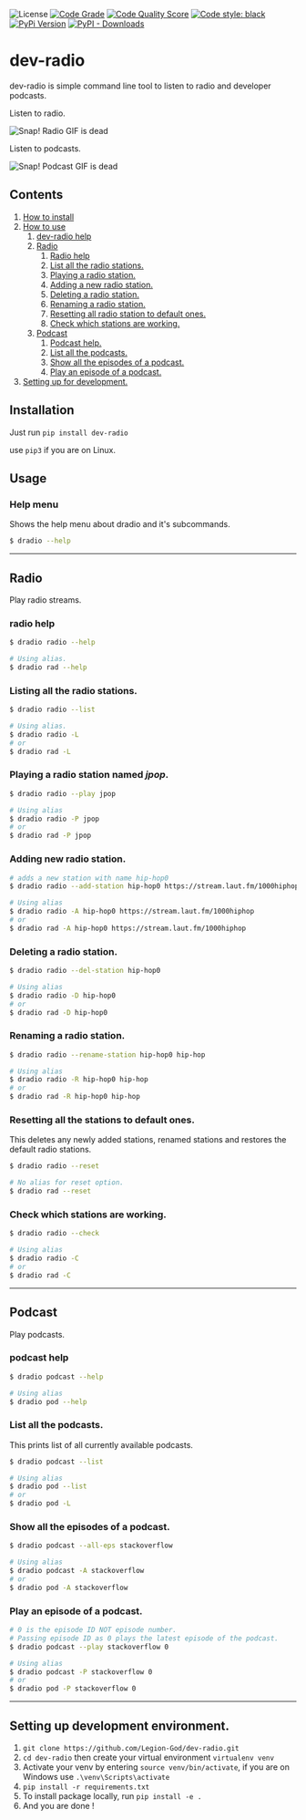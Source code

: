 ![License](https://img.shields.io/badge/license-MIT-brightgreen)
[![Code Grade](https://www.code-inspector.com/project/21254/status/svg)](https://frontend.code-inspector.com/public/project/21254/dev-radio/dashboard)
[![Code Quality Score](https://www.code-inspector.com/project/21254/score/svg)](https://frontend.code-inspector.com/public/project/21254/dev-radio/dashboard)
[![Code style: black](https://img.shields.io/badge/code%20style-black-000000.svg)](https://github.com/psf/black)
[![PyPi Version](https://badge.fury.io/py/dev-radio.svg)](https://pypi.org/project/dev-radio/)
[![PyPI - Downloads](https://img.shields.io/pypi/dm/dev-radio?label=PyPI%20Downloads)](https://pypi.org/project/dev-radio/)

# dev-radio
dev-radio is simple command line tool to listen to radio and developer podcasts.

Listen to radio.

![Snap! Radio GIF is dead](https://media.giphy.com/media/i7aG1z2oEjc92N3BVw/giphy.gif)

Listen to podcasts.

![Snap! Podcast GIF is dead](https://media.giphy.com/media/F3qVzAGaNi1qw2Tzhg/giphy.gif)

## Contents
1. [How to install](#installation)
2. [How to use](#usage)
   1. [dev-radio help](#help-menu)
   2. [Radio](#radio)
       1. [Radio help](#radio-help)
       2. [List all the radio stations.](#listing-all-the-radio-stations)
       3. [Playing a radio station.](#playing-a-radio-station-named-_jpop_)
       4. [Adding a new radio station.](#adding-new-radio-station)
       5. [Deleting a radio station.](#deleting-a-radio-station)
       6. [Renaming a radio station.](#renaming-a-radio-station)
       7. [Resetting all radio station to default ones.](#resetting-all-the-stations-to-default-ones)
       8. [Check which stations are working.](#check-which-stations-are-working)
   3. [Podcast](#podcast)
       1. [Podcast help.](#podcast-help)
       2. [List all the podcasts.](#list-all-the-podcasts)
       3. [Show all the episodes of a podcast.](#show-all-the-episodes-of-a-podcast)
       4. [Play an episode of a podcast.](#play-an-episode-of-a-podcast)
3. [Setting up for development.](#setting-up-development-environment)


## Installation
Just run `pip install dev-radio`

use `pip3` if you are on Linux.  

## Usage

### Help menu 
Shows the help menu about dradio and it's subcommands.

```bash
$ dradio --help
```
---
## Radio
Play radio streams.

### radio help

```bash
$ dradio radio --help

# Using alias.
$ dradio rad --help
```

### Listing all the radio stations.

```bash
$ dradio radio --list

# Using alias.
$ dradio radio -L
# or 
$ dradio rad -L
```

### Playing a radio station named _jpop_.

```bash
$ dradio radio --play jpop

# Using alias
$ dradio radio -P jpop
# or 
$ dradio rad -P jpop
```

### Adding new radio station.

```bash
# adds a new station with name hip-hop0
$ dradio radio --add-station hip-hop0 https://stream.laut.fm/1000hiphop

# Using alias 
$ dradio radio -A hip-hop0 https://stream.laut.fm/1000hiphop
# or 
$ dradio rad -A hip-hop0 https://stream.laut.fm/1000hiphop
```

### Deleting a radio station.

```bash
$ dradio radio --del-station hip-hop0

# Using alias
$ dradio radio -D hip-hop0
# or
$ dradio rad -D hip-hop0
```

### Renaming a radio station.

```bash
$ dradio radio --rename-station hip-hop0 hip-hop

# Using alias
$ dradio radio -R hip-hop0 hip-hop 
# or
$ dradio rad -R hip-hop0 hip-hop
```

### Resetting all the stations to default ones.
This deletes any newly added stations, renamed stations and restores the default radio stations.

```bash
$ dradio radio --reset 

# No alias for reset option.
$ dradio rad --reset
```

### Check which stations are working.

```bash
$ dradio radio --check 

# Using alias
$ dradio radio -C
# or
$ dradio rad -C
```
---
## Podcast
Play podcasts.

### podcast help

```bash
$ dradio podcast --help

# Using alias
$ dradio pod --help
```

### List all the podcasts.
This prints list of all currently available podcasts.

```bash
$ dradio podcast --list

# Using alias
$ dradio pod --list
# or 
$ dradio pod -L
```

### Show all the episodes of a podcast.

```bash
$ dradio podcast --all-eps stackoverflow

# Using alias
$ dradio podcast -A stackoverflow
# or 
$ dradio pod -A stackoverflow
```

### Play an episode of a podcast.

```bash
# 0 is the episode ID NOT episode number.
# Passing episode ID as 0 plays the latest episode of the podcast.
$ dradio podcast --play stackoverflow 0

# Using alias
$ dradio podcast -P stackoverflow 0
# or
$ dradio pod -P stackoverflow 0
```
---

## Setting up development environment.
1. `git clone https://github.com/Legion-God/dev-radio.git`  
2. `cd dev-radio` then create your virtual environment `virtualenv venv`  
3. Activate your venv by entering `source venv/bin/activate`, if you are on Windows use
`.\venv\Scripts\activate`
4. `pip install -r requirements.txt` 
5. To install package locally, run `pip install -e .`    
6. And you are done !
